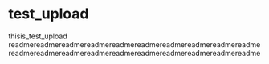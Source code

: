 # test_upload
thisis_test_upload
readmereadmereadmereadmereadmereadmereadmereadmereadmereadmereadmereadmereadmereadmereadmereadmereadmereadmereadmereadme
